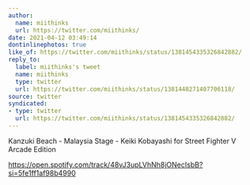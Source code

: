 ```yaml
---
author:
  name: miithinks
  url: https://twitter.com/miithinks/
date: 2021-04-12 03:49:14
dontinlinephotos: true
like_of: https://twitter.com/miithinks/status/1381454335326842882/
reply_to:
  label: miithinks's tweet
  name: miithinks
  type: twitter
  url: https://twitter.com/miithinks/status/1381448271407706118/
source: twitter
syndicated:
- type: twitter
  url: https://twitter.com/miithinks/status/1381454335326842882/
---
```


Kanzuki Beach - Malaysia Stage - Keiki Kobayashi for Street Fighter V Arcade Edition 

https://open.spotify.com/track/48vJ3upLVhNh8jONecIsbB?si=5fe1ff1af98b4990